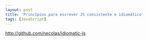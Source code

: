 ```yaml
---
layout: post
title: 'Princípios para escrever JS consistente e idiomático'
tags: [JavaScript]
---
```


<http://github.com/necolas/idiomatic-js>
